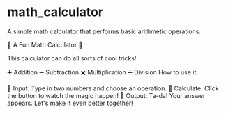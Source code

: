 # math_calculator
A simple math calculator that performs basic arithmetic operations.

🧮 A Fun Math Calculator 🧮

This calculator can do all sorts of cool tricks!

➕ Addition
➖ Subtraction
✖️ Multiplication
➗ Division
How to use it:

🔢 Input: Type in two numbers and choose an operation.
🚀 Calculate: Click the button to watch the magic happen!
🎉 Output: Ta-da! Your answer appears.
Let's make it even better together!

